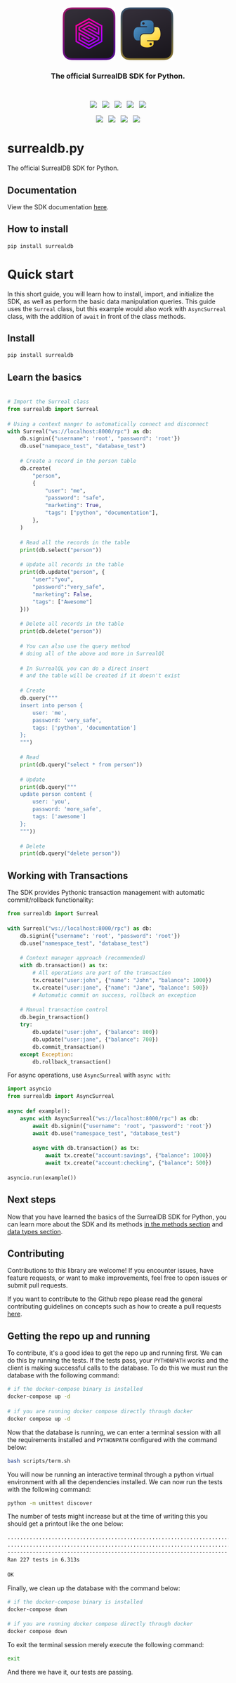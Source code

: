 <br>

<p align="center">
	<img width=120 src="https://raw.githubusercontent.com/surrealdb/icons/main/surreal.svg" />
	&nbsp;
	<img width=120 src="https://raw.githubusercontent.com/surrealdb/icons/main/python.svg" />
</p>

<h3 align="center">The official SurrealDB SDK for Python.</h3>

<br>

<p align="center">
	<a href="https://github.com/surrealdb/surrealdb.py"><img src="https://img.shields.io/badge/status-stable-ff00bb.svg?style=flat-square"></a>
	&nbsp;
	<a href="https://surrealdb.com/docs/integration/libraries/python"><img src="https://img.shields.io/badge/docs-view-44cc11.svg?style=flat-square"></a>
	&nbsp;
	<a href="https://pypi.org/project/surrealdb/"><img src="https://img.shields.io/pypi/v/surrealdb?style=flat-square"></a>
    &nbsp;
    <a href="https://pypi.org/project/surrealdb/"><img src="https://img.shields.io/pypi/dm/surrealdb?style=flat-square"></a>    
	&nbsp;
	<a href="https://pypi.org/project/surrealdb/"><img src="https://img.shields.io/pypi/pyversions/surrealdb?style=flat-square"></a>
</p>

<p align="center">
	<a href="https://surrealdb.com/discord"><img src="https://img.shields.io/discord/902568124350599239?label=discord&style=flat-square&color=5a66f6"></a>
	&nbsp;
    <a href="https://twitter.com/surrealdb"><img src="https://img.shields.io/badge/twitter-follow_us-1d9bf0.svg?style=flat-square"></a>
    &nbsp;
    <a href="https://www.linkedin.com/company/surrealdb/"><img src="https://img.shields.io/badge/linkedin-connect_with_us-0a66c2.svg?style=flat-square"></a>
    &nbsp;
    <a href="https://www.youtube.com/channel/UCjf2teVEuYVvvVC-gFZNq6w"><img src="https://img.shields.io/badge/youtube-subscribe-fc1c1c.svg?style=flat-square"></a>
</p>

# surrealdb.py

The official SurrealDB SDK for Python.

## Documentation

View the SDK documentation [here](https://surrealdb.com/docs/integration/libraries/python).

## How to install

```sh
pip install surrealdb
```

# Quick start

In this short guide, you will learn how to install, import, and initialize the SDK, as well as perform the basic data manipulation queries. 
This guide uses the `Surreal` class, but this example would also work with `AsyncSurreal` class, with the addition of `await` in front of the class methods.


## Install

```sh
pip install surrealdb
```

## Learn the basics

```python

# Import the Surreal class
from surrealdb import Surreal

# Using a context manger to automatically connect and disconnect
with Surreal("ws://localhost:8000/rpc") as db:
    db.signin({"username": 'root', "password": 'root'})
    db.use("namepace_test", "database_test")

    # Create a record in the person table
    db.create(
        "person",
        {
            "user": "me",
            "password": "safe",
            "marketing": True,
            "tags": ["python", "documentation"],
        },
    )

    # Read all the records in the table
    print(db.select("person"))

    # Update all records in the table
    print(db.update("person", {
        "user":"you",
        "password":"very_safe",
        "marketing": False,
        "tags": ["Awesome"]
    }))

    # Delete all records in the table
    print(db.delete("person"))

    # You can also use the query method 
    # doing all of the above and more in SurrealQl
    
    # In SurrealQL you can do a direct insert 
    # and the table will be created if it doesn't exist
    
    # Create
    db.query("""
    insert into person {
        user: 'me',
        password: 'very_safe',
        tags: ['python', 'documentation']
    };
    """)

    # Read
    print(db.query("select * from person"))
    
    # Update
    print(db.query("""
    update person content {
        user: 'you',
        password: 'more_safe',
        tags: ['awesome']
    };
    """))

    # Delete
    print(db.query("delete person"))
```

## Working with Transactions

The SDK provides Pythonic transaction management with automatic commit/rollback functionality:

```python
from surrealdb import Surreal

with Surreal("ws://localhost:8000/rpc") as db:
    db.signin({"username": 'root', "password": 'root'})
    db.use("namespace_test", "database_test")
    
    # Context manager approach (recommended)
    with db.transaction() as tx:
        # All operations are part of the transaction
        tx.create("user:john", {"name": "John", "balance": 1000})
        tx.create("user:jane", {"name": "Jane", "balance": 500})
        # Automatic commit on success, rollback on exception
    
    # Manual transaction control
    db.begin_transaction()
    try:
        db.update("user:john", {"balance": 800})
        db.update("user:jane", {"balance": 700})
        db.commit_transaction()
    except Exception:
        db.rollback_transaction()
```

For async operations, use `AsyncSurreal` with `async with`:

```python
import asyncio
from surrealdb import AsyncSurreal

async def example():
    async with AsyncSurreal("ws://localhost:8000/rpc") as db:
        await db.signin({"username": 'root', "password": 'root'})
        await db.use("namespace_test", "database_test")
        
        async with db.transaction() as tx:
            await tx.create("account:savings", {"balance": 1000})
            await tx.create("account:checking", {"balance": 500})

asyncio.run(example())
```

## Next steps

Now that you have learned the basics of the SurrealDB SDK for Python, you can learn more about the SDK and its methods [in the methods section](https://surrealdb.com/docs/sdk/python/methods) and [data types section](https://surrealdb.com/docs/sdk/python/data-types).

## Contributing

Contributions to this library are welcome! If you encounter issues, have feature requests, or 
want to make improvements, feel free to open issues or submit pull requests.

If you want to contribute to the Github repo please read the general contributing guidelines on concepts such as how to create a pull requests [here](https://github.com/surrealdb/surrealdb.py/blob/main/CONTRIBUTING.md).

## Getting the repo up and running

To contribute, it's a good idea to get the repo up and running first. We can do this by running the tests. If the tests pass, your `PYTHONPATH` works and the client is making successful calls to the database. To do this we must run the database with the following command:

```bash
# if the docker-compose binary is installed
docker-compose up -d

# if you are running docker compose directly through docker
docker compose up -d
```

Now that the database is running, we can enter a terminal session with all the requirements installed and `PYTHONPATH` configured with the command below:

```bash
bash scripts/term.sh
```

You will now be running an interactive terminal through a python virtual environment with all the dependencies installed. We can now run the tests with the following command:

```bash
python -m unittest discover
```

The number of tests might increase but at the time of writing this you should get a printout like the one below:

```bash
.........................................................................................................................................Error in live subscription: sent 1000 (OK); no close frame received
..........................................................................................
----------------------------------------------------------------------
Ran 227 tests in 6.313s

OK
```
Finally, we clean up the database with the command below:
```bash
# if the docker-compose binary is installed
docker-compose down

# if you are running docker compose directly through docker
docker compose down
```
To exit the terminal session merely execute the following command:
```bash
exit
```
 And there we have it, our tests are passing.
